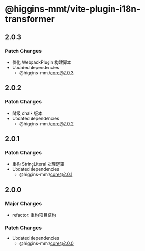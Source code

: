 # @higgins-mmt/vite-plugin-i18n-transformer

## 2.0.3

### Patch Changes

- 优化 WebpackPlugin 构建脚本
- Updated dependencies
  - @higgins-mmt/core@2.0.3

## 2.0.2

### Patch Changes

- 降级 chalk 版本
- Updated dependencies
  - @higgins-mmt/core@2.0.2

## 2.0.1

### Patch Changes

- 重构 StringLiteral 处理逻辑
- Updated dependencies
  - @higgins-mmt/core@2.0.1

## 2.0.0

### Major Changes

- refactor: 重构项目结构

### Patch Changes

- Updated dependencies
  - @higgins-mmt/core@2.0.0
